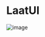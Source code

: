 # LaatUI
![image](https://user-images.githubusercontent.com/45864019/164970925-948e6748-fc76-4087-b9a9-fa28f2e0ec42.png)

